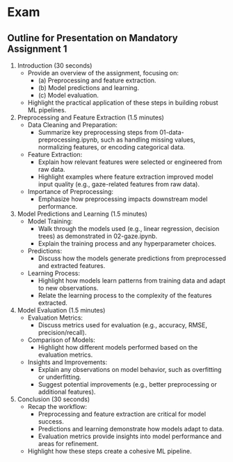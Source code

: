 # Exam

## Outline for Presentation on Mandatory Assignment 1

1. Introduction (30 seconds)
    * Provide an overview of the assignment, focusing on:
        * (a) Preprocessing and feature extraction.
        * (b) Model predictions and learning.
        * (c) Model evaluation.
    * Highlight the practical application of these steps in building robust ML pipelines.
2. Preprocessing and Feature Extraction (1.5 minutes)
    * Data Cleaning and Preparation:
        * Summarize key preprocessing steps from 01-data-preprocessing.ipynb, such as handling missing values, normalizing features, or encoding categorical data.
    * Feature Extraction:
        * Explain how relevant features were selected or engineered from raw data.
        * Highlight examples where feature extraction improved model input quality (e.g., gaze-related features from raw data).
    * Importance of Preprocessing:
        * Emphasize how preprocessing impacts downstream model performance.
3. Model Predictions and Learning (1.5 minutes)
    * Model Training:
        * Walk through the models used (e.g., linear regression, decision trees) as demonstrated in 02-gaze.ipynb.
        * Explain the training process and any hyperparameter choices.
    * Predictions:
        * Discuss how the models generate predictions from preprocessed and extracted features.
    * Learning Process:
        * Highlight how models learn patterns from training data and adapt to new observations.
        * Relate the learning process to the complexity of the features extracted.
4. Model Evaluation (1.5 minutes)
    * Evaluation Metrics:
        * Discuss metrics used for evaluation (e.g., accuracy, RMSE, precision/recall).
    * Comparison of Models:
        * Highlight how different models performed based on the evaluation metrics.
    * Insights and Improvements:
        * Explain any observations on model behavior, such as overfitting or underfitting.
        * Suggest potential improvements (e.g., better preprocessing or additional features).
5. Conclusion (30 seconds)
    * Recap the workflow:
        * Preprocessing and feature extraction are critical for model success.
        * Predictions and learning demonstrate how models adapt to data.
        * Evaluation metrics provide insights into model performance and areas for refinement.
    * Highlight how these steps create a cohesive ML pipeline.
